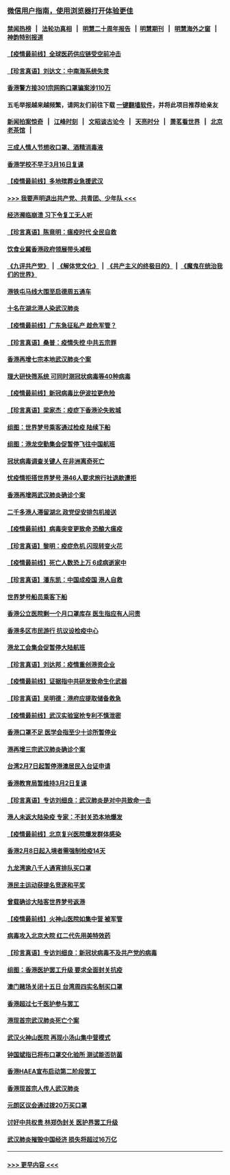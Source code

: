 ### [微信用户指南，使用浏览器打开体验更佳](https://github.com/gfw-breaker/banned-news1/blob/master/indexes/wechat-guide.md?t=0)
#### [禁闻热榜](热点新闻.md?t=0)  &nbsp;&nbsp;|&nbsp;&nbsp; [法轮功真相](https://github.com/gfw-breaker/truth/blob/master/README.md?t=0) &nbsp;&nbsp;|&nbsp;&nbsp; [明慧二十周年报告](https://github.com/gfw-breaker/mh-reports/blob/master/README.md?t=0) &nbsp;&nbsp;|&nbsp;&nbsp;[明慧期刊](https://github.com/gfw-breaker/mh-qikan) &nbsp;&nbsp;|&nbsp;&nbsp; [明慧海外之窗](https://github.com/gfw-breaker/mh-news/blob/master/README.md?t=0) &nbsp;&nbsp;|&nbsp;&nbsp; [神韵特别报道](https://github.com/gfw-breaker/mh-news/blob/master/shenyun.md?t=0)
#### [【疫情最前线】全球医药供应链受空前冲击](../pages/nsc415/n11869614.md?t=02160833) 
#### [【珍言真语】刘达文：中南海系统失灵](../pages/nsc415/n11869465.md?t=02160833) 
#### [香港警方接301宗网购口罩骗案涉110万](../pages/nsc415/n11867572.md?t=02160833) 
#### 五毛举报越来越频繁，请网友们前往下载 [一键翻墙软件](https://github.com/gfw-breaker/ssr-accounts)，并将此项目推荐给亲友
#### [新闻拍案惊奇](https://github.com/gfw-breaker/banned-news1/blob/master/pages/link4.md) &nbsp;&nbsp;|&nbsp;&nbsp; [江峰时刻](https://github.com/gfw-breaker/banned-news1/blob/master/pages/link4.md) &nbsp;&nbsp;|&nbsp;&nbsp; [文昭谈古论今](https://github.com/gfw-breaker/banned-news1/blob/master/pages/link4.md) &nbsp;&nbsp;|&nbsp;&nbsp; [天亮时分](https://github.com/gfw-breaker/banned-news1/blob/master/pages/link4.md) &nbsp;&nbsp;|&nbsp;&nbsp; [萧茗看世界](https://github.com/gfw-breaker/banned-news1/blob/master/pages/link4.md) &nbsp;&nbsp;|&nbsp;&nbsp; [北京老茶馆](https://github.com/gfw-breaker/banned-news1/blob/master/pages/link4.md) &nbsp;&nbsp;|&nbsp;&nbsp; 
#### [三成人情人节想收口罩、酒精消毒液](../pages/nsc415/n11867523.md?t=02160833) 
#### [香港学校不早于3月16日复课](../pages/nsc415/n11867498.md?t=02160833) 
#### [【疫情最前线】多地殡葬业急援武汉](../pages/nsc415/n11866914.md?t=02160833) 
#### [>>> 我要声明退出共产党、共青团、少年队 <<<](https://github.com/begood0513/goodnews/blob/master/quit/letter.md) 
#### [经济濒临崩溃 习下令复工无人听](../pages/nsc415/n11867269.md?t=02160833) 
#### [【珍言真语】陈竟明：瘟疫时代 全民自救](../pages/nsc415/n11866765.md?t=02160833) 
#### [饮食业冀香港政府领展带头减租](../pages/nsc415/n11864876.md?t=02160833) 
#### [《九评共产党》](https://github.com/begood0513/9ping.md/blob/master/README.md) &nbsp;|&nbsp; [《解体党文化》](../../../../jtdwh.md/blob/master/README.md)  &nbsp;|&nbsp; [《共产主义的终极目的》](../../../../gczydzjmd.md/blob/master/README.md) &nbsp;|&nbsp; [《魔鬼在统治我们的世界》](../../../../mgztzwmdsj.md/blob/master/README.md) 
#### [港铁屯马线大围至启德周五通车](../pages/nsc415/n11864842.md?t=02160833) 
#### [十名在湖北港人染武汉肺炎](../pages/nsc415/n11864807.md?t=02160833) 
#### [【疫情最前线】广东急征私产 趁危军管？](../pages/nsc415/n11864205.md?t=02160833) 
#### [【珍言真语】桑普：疫情失控 中共五宗罪](../pages/nsc415/n11864157.md?t=02160833) 
#### [香港再增七宗本地武汉肺炎个案](../pages/nsc415/n11862405.md?t=02160833) 
#### [理大研快筛系统 可同时测冠状病毒等40种病毒](../pages/nsc415/n11862376.md?t=02160833) 
#### [【疫情最前线】新冠病毒比伊波拉更危险](../pages/nsc415/n11862199.md?t=02160833) 
#### [【珍言真语】梁家杰：疫症下香港沦失败城](../pages/nsc415/n11861588.md?t=02160833) 
#### [组图：世界梦号乘客通过检疫 陆续下船](../pages/nsc415/n11858302.md?t=02160833) 
#### [组图：港龙空勤集会促暂停飞往中国航班](../pages/nsc415/n11858190.md?t=02160833) 
#### [冠状病毒调查关键人 在非洲离奇死亡](../pages/nsc415/n11859798.md?t=02160833) 
#### [忧疫情拒搭世界梦号 港46人要求旅行社退款遭拒](../pages/nsc415/n11859849.md?t=02160833) 
#### [香港再增两武汉肺炎确诊个案](../pages/nsc415/n11859833.md?t=02160833) 
#### [二千多港人滞留湖北 政党促安排包机接送](../pages/nsc415/n11859831.md?t=02160833) 
#### [【疫情最前线】病毒突变更致命 恐酿大瘟疫](../pages/nsc415/n11859604.md?t=02160833) 
#### [【珍言真语】黎明：疫症危机 闪现转变火花](../pages/nsc415/n11859199.md?t=02160833) 
#### [【疫情最前线】死亡人数恐上万 6成病逝家中](../pages/nsc415/n11856687.md?t=02160833) 
#### [【珍言真语】潘东凯：中国成疫国 港人自救](../pages/nsc415/n11856962.md?t=02160833) 
#### [世界梦号船员乘客下船](../pages/nsc415/n11856883.md?t=02160833) 
#### [香港公立医院剩一个月口罩库存 医生指应有人问责](../pages/nsc415/n11856875.md?t=02160833) 
#### [香港多区市民游行 抗议设检疫中心](../pages/nsc415/n11856866.md?t=02160833) 
#### [港龙工会集会促暂停大陆航班](../pages/nsc415/n11856840.md?t=02160833) 
#### [【珍言真语】刘达邦：疫情重创港资企业](../pages/nsc415/n11854274.md?t=02160833) 
#### [【疫情最前线】证据指中共研发致命生化武器](../pages/nsc415/n11853087.md?t=02160833) 
#### [【珍言真语】吴明德：港府应提取储备救急](../pages/nsc415/n11852734.md?t=02160833) 
#### [【疫情最前线】武汉实验室抢专利不慎泄密](../pages/nsc415/n11850310.md?t=02160833) 
#### [香港口罩不足 医学会指至少十诊所暂停业](../pages/nsc415/n11850301.md?t=02160833) 
#### [港再增三宗武汉肺炎确诊个案](../pages/nsc415/n11850328.md?t=02160833) 
#### [台湾2月7日起暂停港澳居民入台证申请](../pages/nsc415/n11850304.md?t=02160833) 
#### [香港教育局暂维持3月2日复课](../pages/nsc415/n11850260.md?t=02160833) 
#### [【珍言真语】专访刘细良：武汉肺炎是对中共致命一击](../pages/nsc415/n11849934.md?t=02160833) 
#### [港人未返大陆染疫 专家：不封关恐本地爆发](../pages/nsc415/n11848021.md?t=02160833) 
#### [【疫情最前线】北京复兴医院爆发群体感染](../pages/nsc415/n11847626.md?t=02160833) 
#### [香港2月8日起入境者需强制检疫14天](../pages/nsc415/n11847658.md?t=02160833) 
#### [九龙湾逾八千人通宵排队买口罩](../pages/nsc415/n11847647.md?t=02160833) 
#### [港民主运动获提名竞逐和平奖](../pages/nsc415/n11847633.md?t=02160833) 
#### [曾载确诊大陆客世界梦号返港](../pages/nsc415/n11847608.md?t=02160833) 
#### [【疫情最前线】火神山医院如集中营 被军管](../pages/nsc415/n11847524.md?t=02160833) 
#### [病毒攻入北京大院 红二代先用美特效药](../pages/nsc415/n11847427.md?t=02160833) 
#### [【珍言真语】专访刘细良：新冠状病毒不及共产党的病毒](../pages/nsc415/n11847164.md?t=02160833) 
#### [组图：香港医护罢工升级 要求全面封关抗疫](../pages/nsc415/n11844107.md?t=02160833) 
#### [澳门赌场关闭十五日 台湾周四实名制买口罩](../pages/nsc415/n11845083.md?t=02160833) 
#### [香港超过七千医护参与罢工](../pages/nsc415/n11845051.md?t=02160833) 
#### [港现首宗武汉肺炎死亡个案](../pages/nsc415/n11844998.md?t=02160833) 
#### [武汉火神山医院 再现小汤山集中营模式](../pages/nsc415/n11844763.md?t=02160833) 
#### [钟国斌指已将布口罩交化验所 测试能否防菌](../pages/nsc415/n11842783.md?t=02160833) 
#### [香港HAEA宣布启动第二阶段罢工](../pages/nsc415/n11842723.md?t=02160833) 
#### [香港现首宗人传人武汉肺炎](../pages/nsc415/n11842766.md?t=02160833) 
#### [元朗区议会通过拨20万买口罩](../pages/nsc415/n11842754.md?t=02160833) 
#### [讨好中共权贵 林郑伪封关 医护界罢工升级](../pages/nsc415/n11842359.md?t=02160833) 
#### [武汉肺炎摧毁中国经济 损失将超过16万亿](../pages/nsc415/n11839723.md?t=02160833) 

----
#### [ >>> 更早内容 <<< ](../indexes/nsc415-earlier.md)

